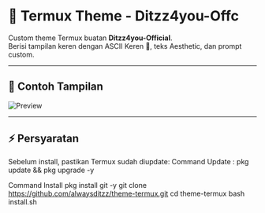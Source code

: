 # 🚀 Termux Theme - Ditzz4you-Offc

Custom theme Termux buatan **Ditzz4you-Official**.  
Berisi tampilan keren dengan ASCII Keren 🚀, teks Aesthetic, dan prompt custom.

---

## 📸 Contoh Tampilan

![Preview](thumbnail.png)

---

## ⚡ Persyaratan

Sebelum install, pastikan Termux sudah diupdate:
Command Update : 
pkg update && pkg upgrade -y

Command Install
pkg install git -y
git clone https://github.com/alwaysditzz/theme-termux.git
cd theme-termux
bash install.sh
